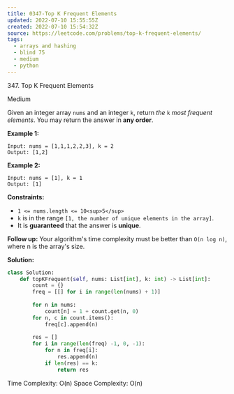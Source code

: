 ```yaml
---
title: 0347-Top K Frequent Elements
updated: 2022-07-10 15:55:55Z
created: 2022-07-10 15:54:32Z
source: https://leetcode.com/problems/top-k-frequent-elements/
tags:
  - arrays and hashing
  - blind 75
  - medium
  - python
---
```


347\. Top K Frequent Elements

Medium

Given an integer array `nums` and an integer `k`, return *the* `k` *most frequent elements*. You may return the answer in **any order**.

**Example 1:**

```
Input: nums = [1,1,1,2,2,3], k = 2
Output: [1,2]

```

**Example 2:**

```
Input: nums = [1], k = 1
Output: [1]

```

**Constraints:**

- `1 <= nums.length <= 10<sup>5</sup>`
- `k` is in the range `[1, the number of unique elements in the array]`.
- It is **guaranteed** that the answer is **unique**.

**Follow up:** Your algorithm's time complexity must be better than `O(n log n)`, where n is the array's size.

**Solution:**

```python
class Solution:
    def topKFrequent(self, nums: List[int], k: int) -> List[int]:
        count = {}
        freq = [[] for i in range(len(nums) + 1)]
        
        for n in nums:
            count[n] = 1 + count.get(n, 0)
        for n, c in count.items():
            freq[c].append(n)
            
        res = []
        for i in range(len(freq) -1, 0, -1):
            for n in freq[i]:
                res.append(n)
            if len(res) == k:
                return res
```
Time Complexity: O(n)
Space Complexity: O(n)